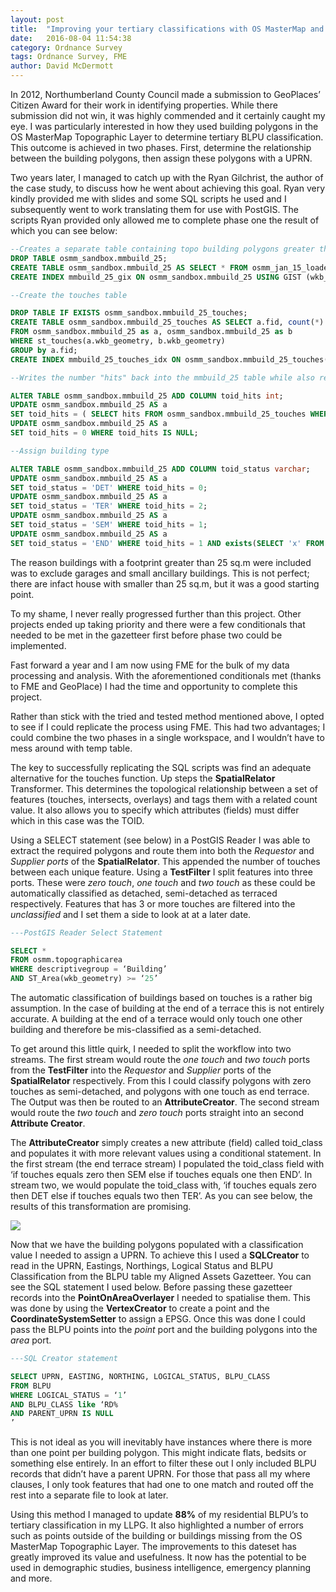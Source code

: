 ```yaml
---
layout: post
title:  "Improving your tertiary classifications with OS MasterMap and FME"
date:   2016-08-04 11:54:38
category: Ordnance Survey
tags: Ordnance Survey, FME
author: David McDermott
---
```


In 2012, Northumberland County Council made a submission to GeoPlaces’ Citizen Award for their work in identifying properties. While there submission did not win, it was highly commended and it certainly caught my eye. I was particularly interested in how they used building polygons in the OS MasterMap Topographic Layer to determine tertiary BLPU classification. This outcome is achieved in two phases. First, determine the relationship between the building polygons, then assign these polygons with a UPRN. 

Two years later, I managed to catch up with the Ryan Gilchrist, the author of the case study, to discuss how he went about achieving this goal. Ryan very kindly provided me with slides and some SQL scripts he used and I subsequently went to work translating them for use with PostGIS. The scripts Ryan provided only allowed me to complete phase one the result of which you can see below:

```sql
--Creates a separate table containing topo building polygons greater than 25m
DROP TABLE osmm_sandbox.mmbuild_25;
CREATE TABLE osmm_sandbox.mmbuild_25 AS SELECT * FROM osmm_jan_15_loader.topographicarea WHERE descriptivegroups = 'Building' AND ST_Area(wkb_geometry) >= '25';
CREATE INDEX mmbuild_25_gix ON osmm_sandbox.mmbuild_25 USING GIST (wkb_geometry);

--Create the touches table

DROP TABLE IF EXISTS osmm_sandbox.mmbuild_25_touches;
CREATE TABLE osmm_sandbox.mmbuild_25_touches AS SELECT a.fid, count(*) AS hits 
FROM osmm_sandbox.mmbuild_25 as a, osmm_sandbox.mmbuild_25 as b
WHERE st_touches(a.wkb_geometry, b.wkb_geometry)
GROUP by a.fid;
CREATE INDEX mmbuild_25_touches_idx ON osmm_sandbox.mmbuild_25_touches(fid);

--Writes the number "hits" back into the mmbuild_25 table while also replacing NULL values with 0

ALTER TABLE osmm_sandbox.mmbuild_25 ADD COLUMN toid_hits int;
UPDATE osmm_sandbox.mmbuild_25 AS a
SET toid_hits = ( SELECT hits FROM osmm_sandbox.mmbuild_25_touches WHERE fid = a.fid );
UPDATE osmm_sandbox.mmbuild_25 AS a
SET toid_hits = 0 WHERE toid_hits IS NULL;

--Assign building type

ALTER TABLE osmm_sandbox.mmbuild_25 ADD COLUMN toid_status varchar;
UPDATE osmm_sandbox.mmbuild_25 AS a
SET toid_status = 'DET' WHERE toid_hits = 0;
UPDATE osmm_sandbox.mmbuild_25 AS a
SET toid_status = 'TER' WHERE toid_hits = 2;
UPDATE osmm_sandbox.mmbuild_25 AS a
SET toid_status = 'SEM' WHERE toid_hits = 1;
UPDATE osmm_sandbox.mmbuild_25 AS a
SET toid_status = 'END' WHERE toid_hits = 1 AND exists(SELECT 'x' FROM osmm_sandbox.mmbuild_25 as b where st_touches(a.wkb_geometry, b.wkb_geometry) and toid_hits = 2 );
```

The reason buildings with a footprint greater than 25 sq.m were included was to exclude garages and small ancillary buildings. This is not perfect; there are infact house with smaller than 25 sq.m, but it was a good starting point. 

To my shame, I never really progressed further than this project. Other projects ended up taking priority and there were a few conditionals that needed to be met in the gazetteer first before phase two could be implemented. 

Fast forward a year and I am now using FME for the bulk of my data processing and analysis. With the aforementioned conditionals met (thanks to FME and GeoPlace) I had the time and opportunity to complete this project.

Rather than stick with the tried and tested method mentioned above, I opted to see if I could replicate the process using FME. This had two advantages; I could combine the two phases in a single workspace, and I wouldn’t have to mess around with temp table.

The key to successfully replicating the SQL scripts was find an adequate alternative for the touches function. Up steps the **SpatialRelator** Transformer. This determines the topological relationship between a set of features (touches, intersects, overlays) and tags them with a related count value. It also allows you to specify which attributes (fields) must differ which in this case was the TOID. 

Using a SELECT statement (see below) in a PostGIS Reader I was able to extract the required polygons and route them into both the *Requestor* and *Supplier ports* of the **SpatialRelator**. This appended the number of touches between each unique feature. Using a **TestFilter** I split features into three ports. These were *zero touch*, *one  touch* and *two touch* as these could be automatically classified as detached, semi-detached as terraced respectively.  Features that has 3 or more touches are filtered into the *unclassified* and I set them a side to look at at a later date.

```sql
---PostGIS Reader Select Statement

SELECT * 
FROM osmm.topographicarea
WHERE descriptivegroup = ‘Building’
AND ST_Area(wkb_geometry) >= ‘25’
```
The automatic classification of buildings based on touches is a rather big assumption. In the case of building at the end of a terrace this is not entirely accurate. A building at the end of a terrace would only touch one other building and therefore be mis-classified as a semi-detached. 

To get around this little quirk, I needed to split the workflow into two streams. The first stream would route the *one touch* and *two touch* ports from the **TestFilter** into the *Requestor* and *Supplier* ports of the **SpatialRelator** respectively. From this I could classify polygons with zero touches as semi-detached, and polygons with one touch as end terrace. The Output was then be routed to an **AttributeCreator**. The second stream would route the *two touch* and *zero touch* ports straight into an second **Attribute Creator**.

The **AttributeCreator** simply creates a new attribute (field) called toid_class and populates it with more relevant values using a conditional statement. In the first stream (the end terrace stream) I populated the toid_class field with ‘if touches equals zero then SEM else if touches equals one then END’. In stream two, we would populate the toid_class with, ‘if touches equals zero then DET else if touches equals two then TER’. As you can see below, the results of this transformation are promising. 

![](https://s3-eu-west-1.amazonaws.com/shbcdatastore/web_image_hosting/tertiary_class_sample_map.jpg)

Now that we have the building polygons populated with a classification value I needed to assign a UPRN. To achieve this I used a **SQLCreator** to read in the UPRN, Eastings, Northings, Logical Status and BLPU Classification from the BLPU table my Aligned Assets Gazetteer. You can see the SQL statement I used below. Before passing these gazetteer records into the **PointOnAreaOverlayer** I needed to spatialise them. This was done by using the **VertexCreator** to create a point and the **CoordinateSystemSetter** to assign a EPSG. Once this was done I could pass the BLPU points into the *point* port and the building polygons into the *area* port.

```sql
---SQL Creator statement

SELECT UPRN, EASTING, NORTHING, LOGICAL_STATUS, BLPU_CLASS
FROM BLPU
WHERE LOGICAL_STATUS = ‘1’
AND BLPU_CLASS like ‘RD%
AND PARENT_UPRN IS NULL
’
```

This is not ideal as you will inevitably have instances where there is more than one point per building polygon. This might indicate flats, bedsits or something else entirely. In an effort to filter these out I only included BLPU records that didn’t have a parent UPRN. For those that pass all my where clauses, I only took features that had one to one match and routed off the rest into a separate file to look at later. 

Using this method I managed to update **88%** of my residential BLPU’s to tertiary classification in my LLPG. It also highlighted a number of errors such as points outside of the building or buildings missing from the OS MasterMap Topographic Layer.  The improvements to this dateset has greatly improved its value and usefulness. It now has the potential to be used in demographic studies, business intelligence, emergency planning and more.

